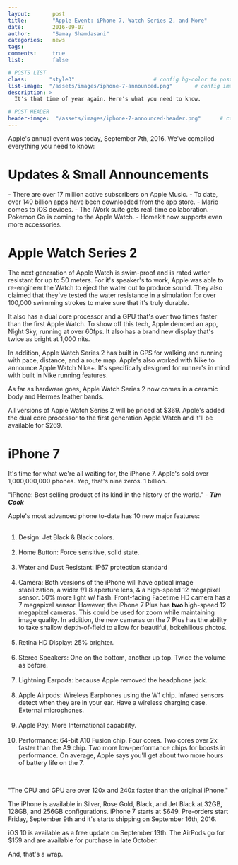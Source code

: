 ```yaml
---
layout:       post
title:        "Apple Event: iPhone 7, Watch Series 2, and More"
date:         2016-09-07
author:       "Samay Shamdasani"
categories:   news
tags:         
comments:     true
list:         false

# POSTS LIST
class:       "style3"                         # config bg-color to post list card (1..6)
list-image:  "/assets/images/iphone-7-announced.png"       # config image to post list card (1..6)
description: >                                 
  It's that time of year again. Here's what you need to know.

# POST HEADER
header-image:  "/assets/images/iphone-7-announced-header.png"      # config image to post header
---
```

Apple's annual event was today, September 7th, 2016. We've compiled everything you need to know:

<h1 class = "post-headings">Updates & Small Announcements</h1>
- There are over 17 million active subscribers on Apple Music.
- To date, over 140 billion apps have been downloaded from the app store.
- Mario comes to iOS devices.
- The iWork suite gets real-time collaboration.
- Pokemon Go is coming to the Apple Watch.
- Homekit now supports even more accessories.


<h1 class = "post-headings">Apple Watch Series 2</h1>
The next generation of Apple Watch is swim-proof and is rated water resistant for up to 50 meters. For it's speaker's to work, Apple was able to re-engineer the Watch to eject the water out to produce sound. They also claimed that they've tested the water resistance in a simulation for over 100,000 swimming strokes to make sure that it's truly durable.

It also has a dual core processor and a GPU that's over two times faster than the first Apple Watch. To show off this tech, Apple demoed an app, Night Sky, running at over 60fps. It also has a brand new display that's twice as bright at 1,000 nits.

In addition, Apple Watch Series 2 has built in GPS for walking and running with pace, distance, and a route map. Apple's also worked with Nike to announce Apple Watch Nike+. It's specifically designed for runner's in mind with built in Nike running features.

As far as hardware goes, Apple Watch Series 2 now comes in a ceramic body and Hermes leather bands.

All versions of Apple Watch Series 2 will be priced at $369. Apple's added the dual core processor to the first generation Apple Watch and it'll be available for $269.

<h1 class = "post-headings">iPhone 7</h1>
It's time for what we're all waiting for, the iPhone 7. Apple's sold over 1,000,000,000 phones. Yep, that's nine zeros. 1 billion.

<p class="quote">"iPhone: Best selling product of its kind in the history of the world." - <b><i> Tim Cook</i> </b></p>


Apple's most advanced phone to-date has 10 new major features:
<br><br>
1. Design: Jet Black & Black colors.
<br><br>
2. Home Button: Force sensitive, solid state.
<br><br>
3. Water and Dust Resistant: IP67 protection standard
<br><br>
4. Camera: Both versions of the iPhone will have optical image stabilization, a wider f/1.8 aperture lens, & a high-speed 12 megapixel sensor. 50% more light w/ flash. Front-facing Facetime HD camera has a 7 megapixel sensor. However, the iPhone 7 Plus has <b> two </b> high-speed 12 megapixel cameras. This could be used for zoom while maintaining image quality. In addition, the new cameras on the 7 Plus has the ability to take shallow depth-of-field to allow for beautiful, bokehilious photos.
<br><br>
5. Retina HD Display: 25% brighter.
<br><br>
6. Stereo Speakers: One on the bottom, another up top. Twice the volume as before.
<br><br>
7. Lightning Earpods: because Apple removed the headphone jack.
<br><br>
8. Apple Airpods: Wireless Earphones using the W1 chip. Infared sensors detect when they are in your ear. Have a wireless charging case. External microphones.
<br><br>
9. Apple Pay: More International capability.
<br><br>
10. Performance: 64-bit A10 Fusion chip. Four cores. Two cores over 2x faster than the A9 chip. Two more low-performance chips for boosts in performance. On average, Apple says you'll get about two more hours of battery life on the 7.
<br>
<p class="quote">"The CPU and GPU are over 120x and 240x faster than the original iPhone."</p>

The iPhone is available in Silver, Rose Gold, Black, and Jet Black at 32GB, 128GB, and 256GB configurations. iPhone 7 starts at $649. Pre-orders start Friday, September 9th and it's starts shipping on September 16th, 2016.

iOS 10 is available as a free update on September 13th. The AirPods go for $159 and are available for purchase in late October.

And, that's a wrap.
